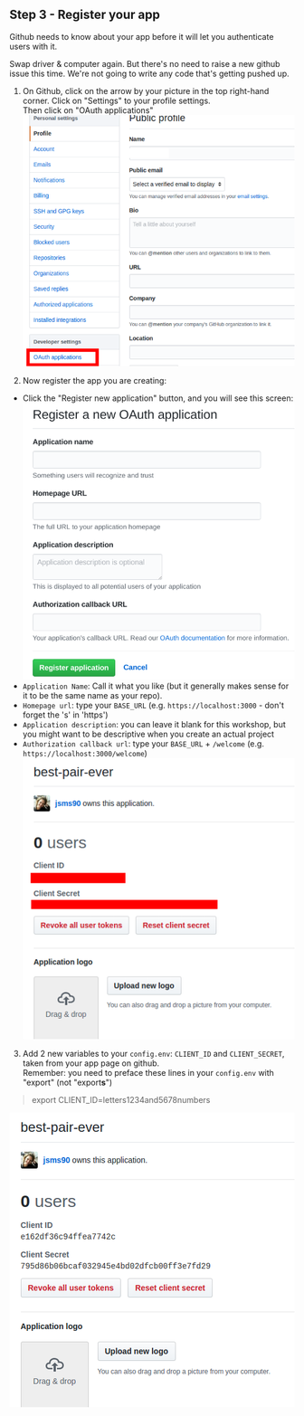 ## Step 3 - Register your app

Github needs to know about your app before it will let you authenticate users with it.

Swap driver & computer again. But there's no need to raise a new github issue this time. We're not going to write any code that's getting pushed up.

1. On Github, click on the arrow by your picture in the top right-hand corner. Click on "Settings" to your profile settings.  
Then click on "OAuth applications"  
![github settings](./images/github-settings.png)

2. Now register the app you are creating:  
  + Click the "Register new application" button, and you will see this screen:
  ![register application page](./images/register-app.png)
  + `Application Name`: Call it what you like (but it generally makes sense for it to be the same name as your repo).  
  + `Homepage url`: type your `BASE_URL` (e.g. `https://localhost:3000` - don't forget the 's' in 'https')  
  + `Application description`: you can leave it blank for this workshop, but you might want to be descriptive when you create an actual project
  + `Authorization callback url`: type your `BASE_URL` + `/welcome` (e.g. `https://localhost:3000/welcome`)  
  ![register a new OAuth application on github](./images/best-pair-ever.png)

3. Add 2 new variables to your `config.env`: `CLIENT_ID` and `CLIENT_SECRET`, taken from your app page on github.  
Remember: you need to preface these lines in your `config.env` with "export" (not "export**s**")  
> export CLIENT_ID=letters1234and5678numbers  

![getting your client ID and secret from github](./images/client-id-and-secret.png)
